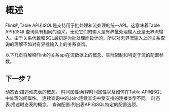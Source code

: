 # 概述

Flink的Table API和SQL是支持用于批处理和流处理的统一API。这意味着Table API和SQL查询具有相同的语义，无论它们的输入是有界批处理输入还是无界流输入。由于关系代数和SQL最初是为批处理而设计的，所以对无界流输入上的关系查询的理解不如对有界批输入上的关系查询。

以下几页将解释Flink的关系api在流数据上的概念、实际限制和特定于流的配置参数。

## 下一步？

动态表:描述动态表的概念。 时间属性:解释时间属性以及如何在Table API和SQL中处理时间属性。 连续查询中的Join:连续查询中受支持的连接类型不同。 时态表:描述时态表的概念。 查询配置:列出表API和SQL特定的配置选项。

